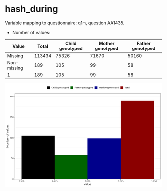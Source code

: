 # hash_during
Variable mapping to questionnaire: q1m, question AA1435.
- Number of values:

| Value | Total | Child genotyped | Mother genotyped | Father genotyped |
| ----- | ----- | --------------- | ---------------- | ---------------- |
| Missing | 113434 | 75326 | 71670 | 50160 |
| Non-missing | 189 | 105 | 99 | 58 |
| 1 | 189 | 105 | 99 | 58 |



![](hash_during_n.png)



